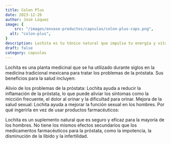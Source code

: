 ```yaml
---
title: Colon Plus  
date: 2023-12-26
author: José Lúquez
image: {
 	src: "/images/envase-productos/capsulas/colon-plus-caps.png",
  alt: "colon-plus",
}
description: Lochita es tu tónico natural que impulsa tu energía y vitalidad
draft: false
category: capsulas
---
```

Lochita es una planta medicinal que se ha utilizado durante siglos en la medicina tradicional mexicana para tratar los problemas de la próstata. Sus beneficios para la salud incluyen:

Alivio de los problemas de la próstata: Lochita ayuda a reducir la inflamación de la próstata, lo que puede aliviar los síntomas como la micción frecuente, el dolor al orinar y la dificultad para orinar.
Mejora de la salud sexual: Lochita ayuda a mejorar la función sexual en los hombres.
Por qué ingerirla en vez de usar productos farmacéuticos:

Lochita es un suplemento natural que es seguro y eficaz para la mayoría de los hombres. No tiene los mismos efectos secundarios que los medicamentos farmacéuticos para la próstata, como la impotencia, la disminución de la libido y la infertilidad.
